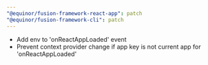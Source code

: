 ```yaml
---
"@equinor/fusion-framework-react-app": patch
"@equinor/fusion-framework-cli": patch
---
```


- Add env to 'onReactAppLoaded' event
- Prevent context provider change if app key is not current app for 'onReactAppLoaded'
